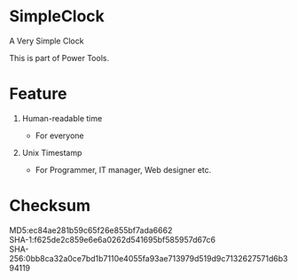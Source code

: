 # SimpleClock

A Very Simple Clock

This is part of Power Tools.

# Feature

1. Human-readable time
   - For everyone
  
2. Unix Timestamp
   - For Programmer, IT manager, Web designer etc.
  
# Checksum
MD5:ec84ae281b59c65f26e855bf7ada6662<br />
SHA-1:f625de2c859e6e6a0262d541695bf585957d67c6<br />
SHA-256:0bb8ca32a0ce7bd1b7110e4055fa93ae713979d519d9c7132627571d6b394119<br />
